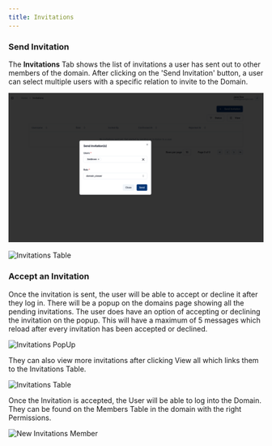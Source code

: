 ```yaml
---
title: Invitations
---
```


### Send Invitation
The **Invitations** Tab shows the list of invitations a user has sent out to other members of the domain.
After clicking on the 'Send Invitation' button, a user can select multiple users with a specific relation to invite to the Domain.

![Send Invitations](../img/invitations/send-invitation.png)

![Invitations Table](../img/invitations/invitations-table.png)

### Accept an Invitation

Once the invitation is sent, the user will be able to accept or decline it after they log in.
There will be a popup on the domains page showing all the pending invitations.
The user does have an option of accepting or declining the invitation on the popup. This will have a maximum of 5 messages which reload after every invitation has been accepted or declined.

![Invitations PopUp](../img/invitations/invitations-popup.png)

They can also view more invitations after clicking View all which links them to the Invitations Table.

![Invitations Table](../img/invitations/accept-invitations-table.png)

Once the Invitation is accepted, the User will be able to log into the Domain. They can be found on the Members Table in the domain with the right Permissions.

![New Invitations Member](../img/invitations/accepted-invitation-table.png)
